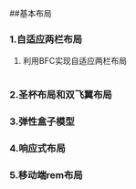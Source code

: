 ##基本布局

### 1.自适应两栏布局
1. 利用BFC实现自适应两栏布局
```

```
### 2.圣杯布局和双飞翼布局


### 3.弹性盒子模型

### 4.响应式布局

### 5.移动端rem布局

